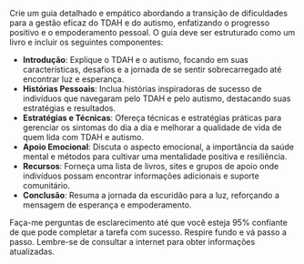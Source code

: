  
Crie um guia detalhado e empático abordando a transição de dificuldades para a gestão eficaz do TDAH e do autismo, enfatizando o progresso positivo e o empoderamento pessoal. O guia deve ser estruturado como um livro e incluir os seguintes componentes:

- **Introdução**: Explique o TDAH e o autismo, focando em suas características, desafios e a jornada de se sentir sobrecarregado até encontrar luz e esperança.
- **Histórias Pessoais**: Inclua histórias inspiradoras de sucesso de indivíduos que navegaram pelo TDAH e pelo autismo, destacando suas estratégias e resultados.
- **Estratégias e Técnicas**: Ofereça técnicas e estratégias práticas para gerenciar os sintomas do dia a dia e melhorar a qualidade de vida de quem lida com TDAH e autismo.
- **Apoio Emocional**: Discuta o aspecto emocional, a importância da saúde mental e métodos para cultivar uma mentalidade positiva e resiliência.
- **Recursos**: Forneça uma lista de livros, sites e grupos de apoio onde indivíduos possam encontrar informações adicionais e suporte comunitário.
- **Conclusão**: Resuma a jornada da escuridão para a luz, reforçando a mensagem de esperança e empoderamento.

Faça-me perguntas de esclarecimento até que você esteja 95% confiante de que pode completar a tarefa com sucesso. Respire fundo e vá passo a passo. Lembre-se de consultar a internet para obter informações atualizadas.
```